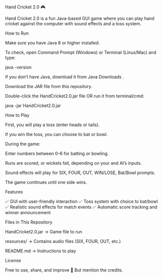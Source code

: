 Hand Cricket 2.0 🎮

Hand Cricket 2.0 is a fun Java-based GUI game where you can play hand cricket against the computer with sound effects and a toss system.

How to Run

Make sure you have Java 8 or higher installed.

To check, open Command Prompt (Windows) or Terminal (Linux/Mac) and type:

java -version


If you don’t have Java, download it from Java Downloads
.

Download the JAR file
 from this repository.

Double-click the HandCricket2.0.jar file OR run it from terminal/cmd:

java -jar HandCricket2.0.jar

How to Play

First, you will play a toss (enter heads or tails).

If you win the toss, you can choose to bat or bowl.

During the game:

Enter numbers between 0–6 for batting or bowling.

Runs are scored, or wickets fall, depending on your and AI’s inputs.

Sound effects will play for SIX, FOUR, OUT, WIN/LOSE, Bat/Bowl prompts.

The game continues until one side wins.

Features

✅ GUI with user-friendly interaction
✅ Toss system with choice to bat/bowl
✅ Realistic sound effects for match events
✅ Automatic score tracking and winner announcement

Files in This Repository

HandCricket2.0.jar → Game file to run

resources/ → Contains audio files (SIX, FOUR, OUT, etc.)

README.md → Instructions to play

License

Free to use, share, and improve 🎉
But mention the credits.
